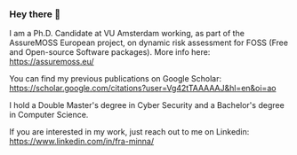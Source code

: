 ### Hey there 👋


I am a Ph.D. Candidate at VU Amsterdam working, as part of the AssureMOSS European project, on dynamic risk assessment for FOSS (Free and Open-source Software packages). More info here: https://assuremoss.eu/

You can find my previous publications on Google Scholar: https://scholar.google.com/citations?user=Vg42tTAAAAAJ&hl=en&oi=ao

I hold a Double Master's degree in Cyber Security and a Bachelor's degree in Computer Science.

If you are interested in my work, just reach out to me on Linkedin: https://www.linkedin.com/in/fra-minna/
